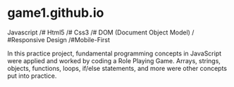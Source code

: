 # game1.github.io
Javascript /# Html5 /# Css3 /# DOM (Document Object Model) / #Responsive Design /#Mobile-First

In this practice project,  fundamental programming concepts in JavaScript were applied and worked by coding a Role Playing Game.  Arrays, strings, objects, functions, loops, if/else statements, and more were other concepts put into practice.

